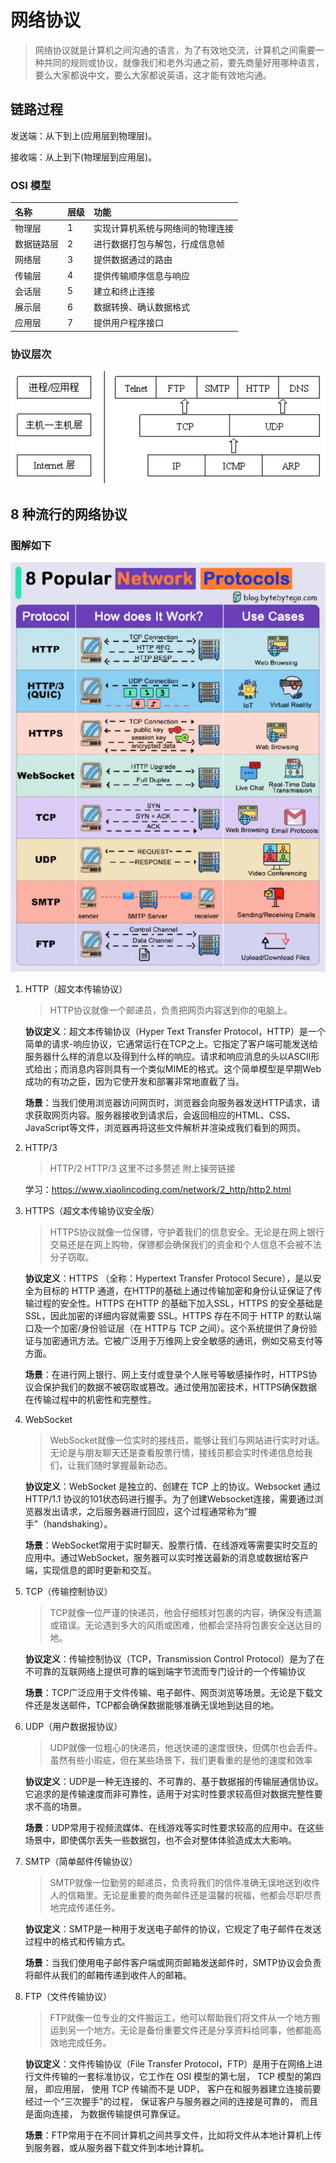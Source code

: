 # 网络协议

> 网络协议就是计算机之间沟通的语言，为了有效地交流，计算机之间需要一种共同的规则或协议，就像我们和老外沟通之前，要先商量好用哪种语言， 要么大家都说中文，要么大家都说英语，这才能有效地沟通。

## 链路过程
发送端：从下到上(应用层到物理层)。

接收端：从上到下(物理层到应用层)。

### OSI 模型
| 名称    | 层级  | 功能               |
|:------|:----|:-----------------|
| 物理层   | 1   | 实现计算机系统与网络间的物理连接 |
| 数据链路层 | 2   | 进行数据打包与解包，行成信息帧  |
| 网络层   | 3   | 提供数据通过的路由        |
| 传输层   | 4   | 提供传输顺序信息与响应      |
| 会话层   | 5   | 建立和终止连接          |
| 展示层   | 6   | 数据转换、确认数据格式      |
| 应用层   | 7   | 提供用户程序接口         |

### 协议层次

![](https://raw.githubusercontent.com/XuYuanzhe/Figurebed/master/img/20240508104041.png)

## 8 种流行的网络协议

### 图解如下

![](https://raw.githubusercontent.com/XuYuanzhe/Figurebed/master/img/202405081041953.png)

1. HTTP（超文本传输协议）

    > HTTP协议就像一个邮递员，负责把网页内容送到你的电脑上。
    
    **协议定义**：超文本传输协议（Hyper Text Transfer Protocol，HTTP）是一个简单的请求-响应协议，它通常运行在TCP之上。它指定了客户端可能发送给服务器什么样的消息以及得到什么样的响应。请求和响应消息的头以ASCII形式给出；而消息内容则具有一个类似MIME的格式。这个简单模型是早期Web成功的有功之臣，因为它使开发和部署非常地直截了当。
    
    **场景**：当我们使用浏览器访问网页时，浏览器会向服务器发送HTTP请求，请求获取网页内容。服务器接收到请求后，会返回相应的HTML、CSS、JavaScript等文件，浏览器再将这些文件解析并渲染成我们看到的网页。

2. HTTP/3
   > HTTP/2 HTTP/3 这里不过多赘述 附上操劳链接
    
    学习：https://www.xiaolincoding.com/network/2_http/http2.html

3. HTTPS（超文本传输协议安全版）
    > HTTPS协议就像一位保镖，守护着我们的信息安全。无论是在网上银行交易还是在网上购物，保镖都会确保我们的资金和个人信息不会被不法分子窃取。

    **协议定义**：HTTPS （全称：Hypertext Transfer Protocol Secure），是以安全为目标的 HTTP 通道，在HTTP的基础上通过传输加密和身份认证保证了传输过程的安全性。HTTPS 在HTTP 的基础下加入SSL，HTTPS 的安全基础是 SSL，因此加密的详细内容就需要 SSL。HTTPS 存在不同于 HTTP 的默认端口及一个加密/身份验证层（在 HTTP与 TCP 之间）。这个系统提供了身份验证与加密通讯方法。它被广泛用于万维网上安全敏感的通讯，例如交易支付等方面。

    **场景**：在进行网上银行、网上支付或登录个人账号等敏感操作时，HTTPS协议会保护我们的数据不被窃取或篡改。通过使用加密技术，HTTPS确保数据在传输过程中的机密性和完整性。

4. WebSocket
    > WebSocket就像一位实时的接线员，能够让我们与网站进行实时对话。无论是与朋友聊天还是查看股票行情，接线员都会实时传递信息给我们，让我们随时掌握最新动态。

    **协议定义**：WebSocket 是独立的、创建在 TCP 上的协议。Websocket 通过HTTP/1.1 协议的101状态码进行握手。为了创建Websocket连接，需要通过浏览器发出请求，之后服务器进行回应，这个过程通常称为“握手”（handshaking）。

    **场景**：WebSocket常用于实时聊天、股票行情、在线游戏等需要实时交互的应用中。通过WebSocket，服务器可以实时推送最新的消息或数据给客户端，实现信息的即时更新和交互。

5. TCP（传输控制协议）
   > TCP就像一位严谨的快递员，他会仔细核对包裹的内容，确保没有遗漏或错误。无论遇到多大的风雨或困难，他都会坚持将包裹安全送达目的地。

    **协议定义**：传输控制协议（TCP，Transmission Control Protocol）是为了在不可靠的互联网络上提供可靠的端到端字节流而专门设计的一个传输协议
    
    **场景**：TCP广泛应用于文件传输、电子邮件、网页浏览等场景。无论是下载文件还是发送邮件，TCP都会确保数据能够准确无误地到达目的地。

6. UDP（用户数据报协议）
    > UDP就像一位粗心的快递员，他送快递的速度很快，但偶尔也会丢件。虽然有些小瑕疵，但在某些场景下，我们更看重的是他的速度和效率

    **协议定义**：UDP是一种无连接的、不可靠的、基于数据报的传输层通信协议。它追求的是传输速度而非可靠性，适用于对实时性要求较高但对数据完整性要求不高的场景。

    **场景**：UDP常用于视频流媒体、在线游戏等实时性要求较高的应用中。在这些场景中，即使偶尔丢失一些数据包，也不会对整体体验造成太大影响。

7. SMTP（简单邮件传输协议）
   > SMTP就像一位勤劳的邮递员，负责将我们的信件准确无误地送到收件人的信箱里。无论是重要的商务邮件还是温馨的祝福，他都会尽职尽责地完成传递任务。

    **协议定义**：SMTP是一种用于发送电子邮件的协议，它规定了电子邮件在发送过程中的格式和传输方式。

    **场景**：当我们使用电子邮件客户端或网页邮箱发送邮件时，SMTP协议会负责将邮件从我们的邮箱传递到收件人的邮箱。

8. FTP（文件传输协议）
    > FTP就像一位专业的文件搬运工，他可以帮助我们将文件从一个地方搬运到另一个地方。无论是备份重要文件还是分享资料给同事，他都能高效地完成任务。
   
    **协议定义**：文件传输协议（File Transfer Protocol，FTP）是用于在网络上进行文件传输的一套标准协议，它工作在 OSI 模型的第七层， TCP 模型的第四层， 即应用层， 使用 TCP 传输而不是 UDP， 客户在和服务器建立连接前要经过一个“三次握手”的过程， 保证客户与服务器之间的连接是可靠的， 而且是面向连接， 为数据传输提供可靠保证。

    **场景**：FTP常用于在不同计算机之间共享文件，比如将文件从本地计算机上传到服务器，或从服务器下载文件到本地计算机。
